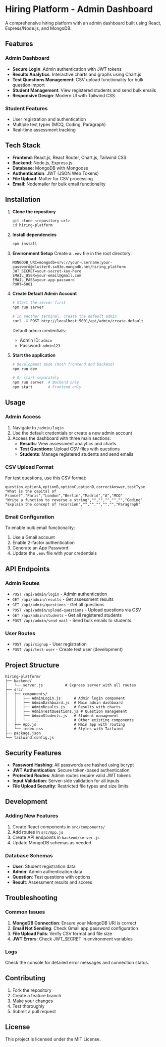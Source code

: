 # Hiring Platform - Admin Dashboard

A comprehensive hiring platform with an admin dashboard built using React, Express/Node.js, and MongoDB.

## Features

### Admin Dashboard
- **Secure Login**: Admin authentication with JWT tokens
- **Results Analytics**: Interactive charts and graphs using Chart.js
- **Test Questions Management**: CSV upload functionality for bulk question import
- **Student Management**: View registered students and send bulk emails
- **Responsive Design**: Modern UI with Tailwind CSS

### Student Features
- User registration and authentication
- Multiple test types (MCQ, Coding, Paragraph)
- Real-time assessment tracking

## Tech Stack

- **Frontend**: React.js, React Router, Chart.js, Tailwind CSS
- **Backend**: Node.js, Express.js
- **Database**: MongoDB with Mongoose
- **Authentication**: JWT (JSON Web Tokens)
- **File Upload**: Multer for CSV processing
- **Email**: Nodemailer for bulk email functionality

## Installation

1. **Clone the repository**
   ```bash
   git clone <repository-url>
   cd hiring-platform
   ```

2. **Install dependencies**
   ```bash
   npm install
   ```

3. **Environment Setup**
   Create a `.env` file in the root directory:
   ```env
   MONGODB_URI=mongodb+srv://your-username:your-password@cluster0.sx83e.mongodb.net/hiring_platform
   JWT_SECRET=your-secret-key-here
   EMAIL_USER=your-email@gmail.com
   EMAIL_PASS=your-app-password
   PORT=5001
   ```

4. **Create Default Admin Account**
   ```bash
   # Start the server first
   npm run server
   
   # In another terminal, create the default admin
   curl -X POST http://localhost:5001/api/admin/create-default
   ```
   
   Default admin credentials:
   - Admin ID: `admin`
   - Password: `admin123`

5. **Start the application**
   ```bash
   # Development mode (both frontend and backend)
   npm run dev
   
   # Or start separately
   npm run server  # Backend only
   npm start       # Frontend only
   ```

## Usage

### Admin Access
1. Navigate to `/admin/login`
2. Use the default credentials or create a new admin account
3. Access the dashboard with three main sections:
   - **Results**: View assessment analytics and charts
   - **Test Questions**: Upload CSV files with questions
   - **Students**: Manage registered students and send emails

### CSV Upload Format
For test questions, use this CSV format:
```csv
question,optionA,optionB,optionC,optionD,correctAnswer,testType
"What is the capital of France?","Paris","London","Berlin","Madrid","A","MCQ"
"Write a function to reverse a string","","","","","","Coding"
"Explain the concept of recursion","","","","","","Paragraph"
```

### Email Configuration
To enable bulk email functionality:
1. Use a Gmail account
2. Enable 2-factor authentication
3. Generate an App Password
4. Update the `.env` file with your credentials

## API Endpoints

### Admin Routes
- `POST /api/admin/login` - Admin authentication
- `GET /api/admin/results` - Get assessment results
- `GET /api/admin/questions` - Get all questions
- `POST /api/admin/upload-questions` - Upload questions via CSV
- `GET /api/admin/students` - Get all registered students
- `POST /api/admin/send-mail` - Send bulk emails to students

### User Routes
- `POST /api/signup` - User registration
- `POST /api/test-user` - Create test user (development)

## Project Structure

```
hiring-platform/
├── backend/
│   └── server.js          # Express server with all routes
├── src/
│   ├── components/
│   │   ├── AdminLogin.js      # Admin login component
│   │   ├── AdminDashboard.js  # Main admin dashboard
│   │   ├── AdminResults.js    # Results with charts
│   │   ├── AdminTestQuestions.js # Question management
│   │   ├── AdminStudents.js   # Student management
│   │   └── ...                # Other existing components
│   ├── App.js                 # Main app with routing
│   └── index.css              # Styles with Tailwind
├── package.json
└── tailwind.config.js
```

## Security Features

- **Password Hashing**: All passwords are hashed using bcrypt
- **JWT Authentication**: Secure token-based authentication
- **Protected Routes**: Admin routes require valid JWT tokens
- **Input Validation**: Server-side validation for all inputs
- **File Upload Security**: Restricted file types and size limits

## Development

### Adding New Features
1. Create React components in `src/components/`
2. Add routes in `src/App.js`
3. Create API endpoints in `backend/server.js`
4. Update MongoDB schemas as needed

### Database Schemas
- **User**: Student registration data
- **Admin**: Admin authentication data
- **Question**: Test questions with options
- **Result**: Assessment results and scores

## Troubleshooting

### Common Issues
1. **MongoDB Connection**: Ensure your MongoDB URI is correct
2. **Email Not Sending**: Check Gmail app password configuration
3. **File Upload Fails**: Verify CSV format and file size
4. **JWT Errors**: Check JWT_SECRET in environment variables

### Logs
Check the console for detailed error messages and connection status.

## Contributing

1. Fork the repository
2. Create a feature branch
3. Make your changes
4. Test thoroughly
5. Submit a pull request

## License

This project is licensed under the MIT License.